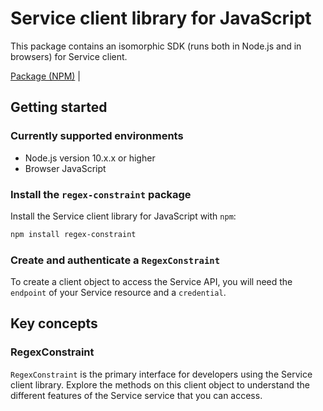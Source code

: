 # Service client library for JavaScript

This package contains an isomorphic SDK (runs both in Node.js and in browsers) for Service client.



[Package (NPM)](https://www.npmjs.com/package/regex-constraint) |

## Getting started

### Currently supported environments

- Node.js version 10.x.x or higher
- Browser JavaScript


### Install the `regex-constraint` package

Install the Service client library for JavaScript with `npm`:

```bash
npm install regex-constraint
```

### Create and authenticate a `RegexConstraint`

To create a client object to access the Service API, you will need the `endpoint` of your Service resource and a `credential`.
## Key concepts

### RegexConstraint

`RegexConstraint` is the primary interface for developers using the Service client library. Explore the methods on this client object to understand the different features of the Service service that you can access.

